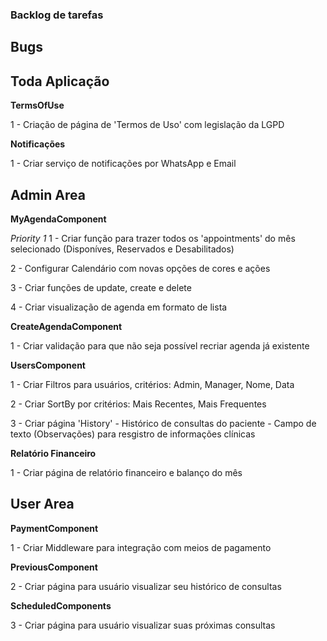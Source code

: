 ### Backlog de tarefas

## Bugs


## Toda Aplicação

**TermsOfUse**

1 - Criação de página de 'Termos de Uso' com legislação da LGPD

**Notificações**

1 - Criar serviço de notificações por WhatsApp e Email


## Admin Area


**MyAgendaComponent**

_Priority 1_
1 - Criar função para trazer todos os 'appointments' do mês selecionado
(Disponíves, Reservados e Desabilitados)

2 - Configurar Calendário com novas opções de cores e ações

3 - Criar funções de update, create e delete

4 - Criar visualização de agenda em formato de lista

**CreateAgendaComponent**

1 - Criar validação para que não seja possível recriar agenda já existente

**UsersComponent**

1 - Criar Filtros para usuários, critérios: Admin, Manager, Nome, Data

2 - Criar SortBy por critérios: Mais Recentes, Mais Frequentes

3 - Criar página 'History' - Histórico de consultas do paciente - Campo de texto (Observações) para resgistro de informações clínicas

**Relatório Financeiro**

1 - Criar página de relatório financeiro e balanço do mês

## User Area

**PaymentComponent**

1 - Criar Middleware para integração com meios de pagamento

**PreviousComponent**

2 - Criar página para usuário visualizar seu histórico de consultas

**ScheduledComponents**

3 - Criar página para usuário visualizar suas próximas consultas
